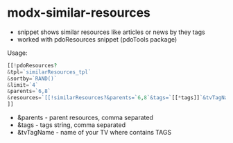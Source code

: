 modx-similar-resources
======================

- snippet shows similar resources like articles or news by they tags
- worked with pdoResources snippet (pdoTools package)

Usage:
```php
[[!pdoResources?
&tpl=`similarResources_tpl`
&sortby=`RAND()`
&limit=`4`
&parents=`6,8`
&resources=`[[!similarResources?&parents=`6,8`&tags=`[[*tags]]`&tvTagName=`tags`]]`
]]
```
- &parents - parent resources, comma separated
- &tags - tags string, comma separated
- &tvTagName - name of your TV where contains TAGS
